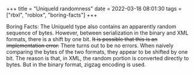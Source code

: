 +++
title = "UniqueId randomness"
date = 2022-03-18 08:01:30
tags = ["rbxl", "roblox", "boring-facts"]
+++

Boring Facts: The UniqueId type also contains an apparently random sequence of
bytes. However, between serialization in the binary and XML formats, there is a
shift by one bit. ~~It is possible that this is an implementation error.~~ There
turns out to be no errors.  When naively comparing the bytes of the two formats,
they appear to be shifted by one bit. The reason is that, in XML, the random
portion is converted directly to bytes. But in the binary format, zigzag
encoding is used.
